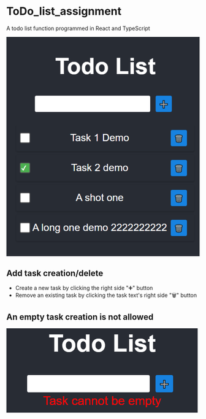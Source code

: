 # ToDo_list_assignment

A todo list function programmed in React and TypeScript

![General Demo](screenshots/todo-list-general.PNG)

## Add task creation/delete

* Create a new task by clicking the right side "➕" button
* Remove an existing task by clicking the task text's right side "🗑️" button

## An empty task creation is not allowed

![Error message for empty task](screenshots/empty-error.PNG)
